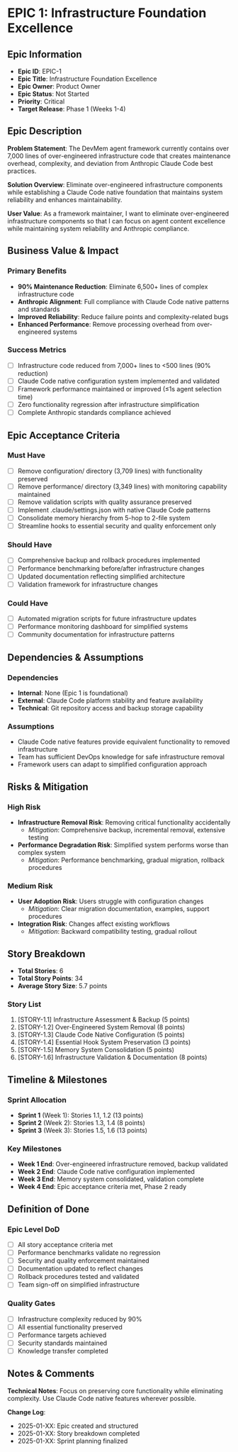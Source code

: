 # EPIC 1: Infrastructure Foundation Excellence

## Epic Information
- **Epic ID**: EPIC-1
- **Epic Title**: Infrastructure Foundation Excellence
- **Epic Owner**: Product Owner
- **Epic Status**: Not Started
- **Priority**: Critical
- **Target Release**: Phase 1 (Weeks 1-4)

## Epic Description

**Problem Statement**: The DevMem agent framework currently contains over 7,000 lines of over-engineered infrastructure code that creates maintenance overhead, complexity, and deviation from Anthropic Claude Code best practices.

**Solution Overview**: Eliminate over-engineered infrastructure components while establishing a Claude Code native foundation that maintains system reliability and enhances maintainability.

**User Value**: As a framework maintainer, I want to eliminate over-engineered infrastructure components so that I can focus on agent content excellence while maintaining system reliability and Anthropic compliance.

## Business Value & Impact

### Primary Benefits
- **90% Maintenance Reduction**: Eliminate 6,500+ lines of complex infrastructure code
- **Anthropic Alignment**: Full compliance with Claude Code native patterns and standards
- **Improved Reliability**: Reduce failure points and complexity-related bugs
- **Enhanced Performance**: Remove processing overhead from over-engineered systems

### Success Metrics
- [ ] Infrastructure code reduced from 7,000+ lines to <500 lines (90% reduction)
- [ ] Claude Code native configuration system implemented and validated
- [ ] Framework performance maintained or improved (≤1s agent selection time)
- [ ] Zero functionality regression after infrastructure simplification
- [ ] Complete Anthropic standards compliance achieved

## Epic Acceptance Criteria

### Must Have
- [ ] Remove configuration/ directory (3,709 lines) with functionality preserved
- [ ] Remove performance/ directory (3,349 lines) with monitoring capability maintained
- [ ] Remove validation scripts with quality assurance preserved
- [ ] Implement .claude/settings.json with native Claude Code patterns
- [ ] Consolidate memory hierarchy from 5-hop to 2-file system
- [ ] Streamline hooks to essential security and quality enforcement only

### Should Have
- [ ] Comprehensive backup and rollback procedures implemented
- [ ] Performance benchmarking before/after infrastructure changes
- [ ] Updated documentation reflecting simplified architecture
- [ ] Validation framework for infrastructure changes

### Could Have
- [ ] Automated migration scripts for future infrastructure updates
- [ ] Performance monitoring dashboard for simplified systems
- [ ] Community documentation for infrastructure patterns

## Dependencies & Assumptions

### Dependencies
- **Internal**: None (Epic 1 is foundational)
- **External**: Claude Code platform stability and feature availability
- **Technical**: Git repository access and backup storage capability

### Assumptions
- Claude Code native features provide equivalent functionality to removed infrastructure
- Team has sufficient DevOps knowledge for safe infrastructure removal
- Framework users can adapt to simplified configuration approach

## Risks & Mitigation

### High Risk
- **Infrastructure Removal Risk**: Removing critical functionality accidentally
  - *Mitigation*: Comprehensive backup, incremental removal, extensive testing
- **Performance Degradation Risk**: Simplified system performs worse than complex system
  - *Mitigation*: Performance benchmarking, gradual migration, rollback procedures

### Medium Risk
- **User Adoption Risk**: Users struggle with configuration changes
  - *Mitigation*: Clear migration documentation, examples, support procedures
- **Integration Risk**: Changes affect existing workflows
  - *Mitigation*: Backward compatibility testing, gradual rollout

## Story Breakdown
- **Total Stories**: 6
- **Total Story Points**: 34
- **Average Story Size**: 5.7 points

### Story List
1. [STORY-1.1] Infrastructure Assessment & Backup (5 points)
2. [STORY-1.2] Over-Engineered System Removal (8 points)
3. [STORY-1.3] Claude Code Native Configuration (5 points)
4. [STORY-1.4] Essential Hook System Preservation (3 points)
5. [STORY-1.5] Memory System Consolidation (5 points)
6. [STORY-1.6] Infrastructure Validation & Documentation (8 points)

## Timeline & Milestones

### Sprint Allocation
- **Sprint 1** (Week 1): Stories 1.1, 1.2 (13 points)
- **Sprint 2** (Week 2): Stories 1.3, 1.4 (8 points)
- **Sprint 3** (Week 3): Stories 1.5, 1.6 (13 points)

### Key Milestones
- **Week 1 End**: Over-engineered infrastructure removed, backup validated
- **Week 2 End**: Claude Code native configuration implemented
- **Week 3 End**: Memory system consolidated, validation complete
- **Week 4 End**: Epic acceptance criteria met, Phase 2 ready

## Definition of Done

### Epic Level DoD
- [ ] All story acceptance criteria met
- [ ] Performance benchmarks validate no regression
- [ ] Security and quality enforcement maintained
- [ ] Documentation updated to reflect changes
- [ ] Rollback procedures tested and validated
- [ ] Team sign-off on simplified infrastructure

### Quality Gates
- [ ] Infrastructure complexity reduced by 90%
- [ ] All essential functionality preserved
- [ ] Performance targets achieved
- [ ] Security standards maintained
- [ ] Knowledge transfer completed

## Notes & Comments

**Technical Notes**: Focus on preserving core functionality while eliminating complexity. Use Claude Code native features wherever possible.

**Change Log**:
- 2025-01-XX: Epic created and structured
- 2025-01-XX: Story breakdown completed
- 2025-01-XX: Sprint planning finalized